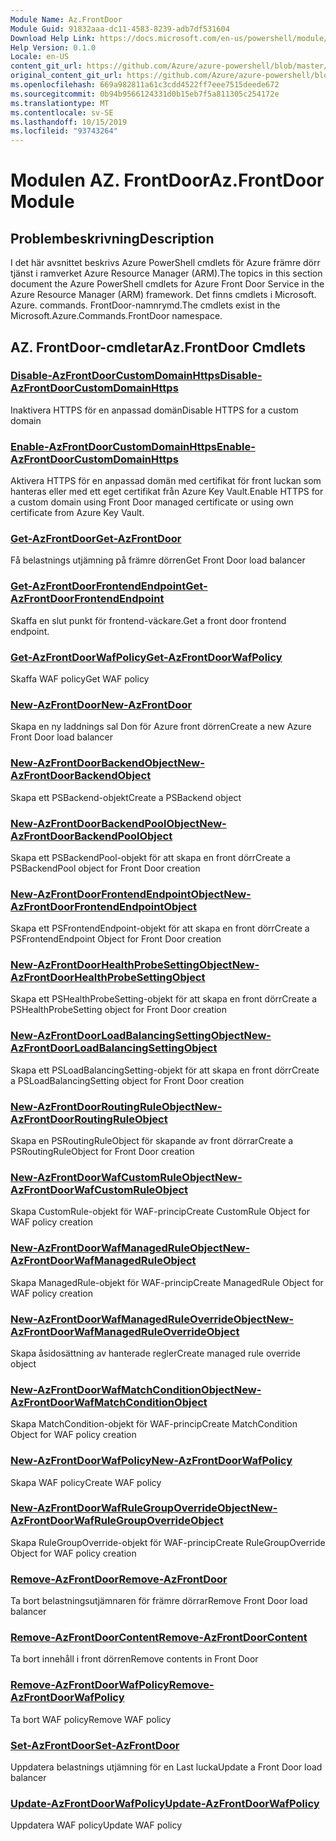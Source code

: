 ```yaml
---
Module Name: Az.FrontDoor
Module Guid: 91832aaa-dc11-4583-8239-adb7df531604
Download Help Link: https://docs.microsoft.com/en-us/powershell/module/az.frontdoor
Help Version: 0.1.0
Locale: en-US
content_git_url: https://github.com/Azure/azure-powershell/blob/master/src/FrontDoor/FrontDoor/help/Az.FrontDoor.md
original_content_git_url: https://github.com/Azure/azure-powershell/blob/master/src/FrontDoor/FrontDoor/help/Az.FrontDoor.md
ms.openlocfilehash: 669a982811a61c3cdd4522ff7eee7515deede672
ms.sourcegitcommit: 0b94b9566124331d0b15eb7f5a811305c254172e
ms.translationtype: MT
ms.contentlocale: sv-SE
ms.lasthandoff: 10/15/2019
ms.locfileid: "93743264"
---
```

# <span data-ttu-id="3b17f-101">Modulen AZ. FrontDoor</span><span class="sxs-lookup"><span data-stu-id="3b17f-101">Az.FrontDoor Module</span></span>
## <span data-ttu-id="3b17f-102">Problembeskrivning</span><span class="sxs-lookup"><span data-stu-id="3b17f-102">Description</span></span>
<span data-ttu-id="3b17f-103">I det här avsnittet beskrivs Azure PowerShell cmdlets för Azure främre dörr tjänst i ramverket Azure Resource Manager (ARM).</span><span class="sxs-lookup"><span data-stu-id="3b17f-103">The topics in this section document the Azure PowerShell cmdlets for Azure Front Door Service in the Azure Resource Manager (ARM) framework.</span></span> <span data-ttu-id="3b17f-104">Det finns cmdlets i Microsoft. Azure. commands. FrontDoor-namnrymd.</span><span class="sxs-lookup"><span data-stu-id="3b17f-104">The cmdlets exist in the Microsoft.Azure.Commands.FrontDoor namespace.</span></span>

## <span data-ttu-id="3b17f-105">AZ. FrontDoor-cmdletar</span><span class="sxs-lookup"><span data-stu-id="3b17f-105">Az.FrontDoor Cmdlets</span></span>
### [<span data-ttu-id="3b17f-106">Disable-AzFrontDoorCustomDomainHttps</span><span class="sxs-lookup"><span data-stu-id="3b17f-106">Disable-AzFrontDoorCustomDomainHttps</span></span>](Disable-AzFrontDoorCustomDomainHttps.md)
<span data-ttu-id="3b17f-107">Inaktivera HTTPS för en anpassad domän</span><span class="sxs-lookup"><span data-stu-id="3b17f-107">Disable HTTPS for a custom domain</span></span>

### [<span data-ttu-id="3b17f-108">Enable-AzFrontDoorCustomDomainHttps</span><span class="sxs-lookup"><span data-stu-id="3b17f-108">Enable-AzFrontDoorCustomDomainHttps</span></span>](Enable-AzFrontDoorCustomDomainHttps.md)
<span data-ttu-id="3b17f-109">Aktivera HTTPS för en anpassad domän med certifikat för front luckan som hanteras eller med ett eget certifikat från Azure Key Vault.</span><span class="sxs-lookup"><span data-stu-id="3b17f-109">Enable HTTPS for a custom domain using Front Door managed certificate or using own certificate from Azure Key Vault.</span></span>

### [<span data-ttu-id="3b17f-110">Get-AzFrontDoor</span><span class="sxs-lookup"><span data-stu-id="3b17f-110">Get-AzFrontDoor</span></span>](Get-AzFrontDoor.md)
<span data-ttu-id="3b17f-111">Få belastnings utjämning på främre dörren</span><span class="sxs-lookup"><span data-stu-id="3b17f-111">Get Front Door load balancer</span></span>

### [<span data-ttu-id="3b17f-112">Get-AzFrontDoorFrontendEndpoint</span><span class="sxs-lookup"><span data-stu-id="3b17f-112">Get-AzFrontDoorFrontendEndpoint</span></span>](Get-AzFrontDoorFrontendEndpoint.md)
<span data-ttu-id="3b17f-113">Skaffa en slut punkt för frontend-väckare.</span><span class="sxs-lookup"><span data-stu-id="3b17f-113">Get a front door frontend endpoint.</span></span>

### [<span data-ttu-id="3b17f-114">Get-AzFrontDoorWafPolicy</span><span class="sxs-lookup"><span data-stu-id="3b17f-114">Get-AzFrontDoorWafPolicy</span></span>](Get-AzFrontDoorWafPolicy.md)
<span data-ttu-id="3b17f-115">Skaffa WAF policy</span><span class="sxs-lookup"><span data-stu-id="3b17f-115">Get WAF policy</span></span>

### [<span data-ttu-id="3b17f-116">New-AzFrontDoor</span><span class="sxs-lookup"><span data-stu-id="3b17f-116">New-AzFrontDoor</span></span>](New-AzFrontDoor.md)
<span data-ttu-id="3b17f-117">Skapa en ny laddnings sal Don för Azure front dörren</span><span class="sxs-lookup"><span data-stu-id="3b17f-117">Create a new Azure Front Door load balancer</span></span>

### [<span data-ttu-id="3b17f-118">New-AzFrontDoorBackendObject</span><span class="sxs-lookup"><span data-stu-id="3b17f-118">New-AzFrontDoorBackendObject</span></span>](New-AzFrontDoorBackendObject.md)
<span data-ttu-id="3b17f-119">Skapa ett PSBackend-objekt</span><span class="sxs-lookup"><span data-stu-id="3b17f-119">Create a PSBackend object</span></span>

### [<span data-ttu-id="3b17f-120">New-AzFrontDoorBackendPoolObject</span><span class="sxs-lookup"><span data-stu-id="3b17f-120">New-AzFrontDoorBackendPoolObject</span></span>](New-AzFrontDoorBackendPoolObject.md)
<span data-ttu-id="3b17f-121">Skapa ett PSBackendPool-objekt för att skapa en front dörr</span><span class="sxs-lookup"><span data-stu-id="3b17f-121">Create a PSBackendPool object for Front Door creation</span></span>

### [<span data-ttu-id="3b17f-122">New-AzFrontDoorFrontendEndpointObject</span><span class="sxs-lookup"><span data-stu-id="3b17f-122">New-AzFrontDoorFrontendEndpointObject</span></span>](New-AzFrontDoorFrontendEndpointObject.md)
<span data-ttu-id="3b17f-123">Skapa ett PSFrontendEndpoint-objekt för att skapa en front dörr</span><span class="sxs-lookup"><span data-stu-id="3b17f-123">Create a PSFrontendEndpoint Object for Front Door creation</span></span>

### [<span data-ttu-id="3b17f-124">New-AzFrontDoorHealthProbeSettingObject</span><span class="sxs-lookup"><span data-stu-id="3b17f-124">New-AzFrontDoorHealthProbeSettingObject</span></span>](New-AzFrontDoorHealthProbeSettingObject.md)
<span data-ttu-id="3b17f-125">Skapa ett PSHealthProbeSetting-objekt för att skapa en front dörr</span><span class="sxs-lookup"><span data-stu-id="3b17f-125">Create a PSHealthProbeSetting object for Front Door creation</span></span>

### [<span data-ttu-id="3b17f-126">New-AzFrontDoorLoadBalancingSettingObject</span><span class="sxs-lookup"><span data-stu-id="3b17f-126">New-AzFrontDoorLoadBalancingSettingObject</span></span>](New-AzFrontDoorLoadBalancingSettingObject.md)
<span data-ttu-id="3b17f-127">Skapa ett PSLoadBalancingSetting-objekt för att skapa en front dörr</span><span class="sxs-lookup"><span data-stu-id="3b17f-127">Create a PSLoadBalancingSetting object for Front Door creation</span></span>

### [<span data-ttu-id="3b17f-128">New-AzFrontDoorRoutingRuleObject</span><span class="sxs-lookup"><span data-stu-id="3b17f-128">New-AzFrontDoorRoutingRuleObject</span></span>](New-AzFrontDoorRoutingRuleObject.md)
<span data-ttu-id="3b17f-129">Skapa en PSRoutingRuleObject för skapande av front dörrar</span><span class="sxs-lookup"><span data-stu-id="3b17f-129">Create a PSRoutingRuleObject for Front Door creation</span></span>

### [<span data-ttu-id="3b17f-130">New-AzFrontDoorWafCustomRuleObject</span><span class="sxs-lookup"><span data-stu-id="3b17f-130">New-AzFrontDoorWafCustomRuleObject</span></span>](New-AzFrontDoorWafCustomRuleObject.md)
<span data-ttu-id="3b17f-131">Skapa CustomRule-objekt för WAF-princip</span><span class="sxs-lookup"><span data-stu-id="3b17f-131">Create CustomRule Object for WAF policy creation</span></span>

### [<span data-ttu-id="3b17f-132">New-AzFrontDoorWafManagedRuleObject</span><span class="sxs-lookup"><span data-stu-id="3b17f-132">New-AzFrontDoorWafManagedRuleObject</span></span>](New-AzFrontDoorWafManagedRuleObject.md)
<span data-ttu-id="3b17f-133">Skapa ManagedRule-objekt för WAF-princip</span><span class="sxs-lookup"><span data-stu-id="3b17f-133">Create ManagedRule Object for WAF policy creation</span></span>

### [<span data-ttu-id="3b17f-134">New-AzFrontDoorWafManagedRuleOverrideObject</span><span class="sxs-lookup"><span data-stu-id="3b17f-134">New-AzFrontDoorWafManagedRuleOverrideObject</span></span>](New-AzFrontDoorWafManagedRuleOverrideObject.md)
<span data-ttu-id="3b17f-135">Skapa åsidosättning av hanterade regler</span><span class="sxs-lookup"><span data-stu-id="3b17f-135">Create managed rule override object</span></span>

### [<span data-ttu-id="3b17f-136">New-AzFrontDoorWafMatchConditionObject</span><span class="sxs-lookup"><span data-stu-id="3b17f-136">New-AzFrontDoorWafMatchConditionObject</span></span>](New-AzFrontDoorWafMatchConditionObject.md)
<span data-ttu-id="3b17f-137">Skapa MatchCondition-objekt för WAF-princip</span><span class="sxs-lookup"><span data-stu-id="3b17f-137">Create MatchCondition Object for WAF policy creation</span></span>

### [<span data-ttu-id="3b17f-138">New-AzFrontDoorWafPolicy</span><span class="sxs-lookup"><span data-stu-id="3b17f-138">New-AzFrontDoorWafPolicy</span></span>](New-AzFrontDoorWafPolicy.md)
<span data-ttu-id="3b17f-139">Skapa WAF policy</span><span class="sxs-lookup"><span data-stu-id="3b17f-139">Create WAF policy</span></span>

### [<span data-ttu-id="3b17f-140">New-AzFrontDoorWafRuleGroupOverrideObject</span><span class="sxs-lookup"><span data-stu-id="3b17f-140">New-AzFrontDoorWafRuleGroupOverrideObject</span></span>](New-AzFrontDoorWafRuleGroupOverrideObject.md)
<span data-ttu-id="3b17f-141">Skapa RuleGroupOverride-objekt för WAF-princip</span><span class="sxs-lookup"><span data-stu-id="3b17f-141">Create RuleGroupOverride Object for WAF policy creation</span></span>

### [<span data-ttu-id="3b17f-142">Remove-AzFrontDoor</span><span class="sxs-lookup"><span data-stu-id="3b17f-142">Remove-AzFrontDoor</span></span>](Remove-AzFrontDoor.md)
<span data-ttu-id="3b17f-143">Ta bort belastningsutjämnaren för främre dörrar</span><span class="sxs-lookup"><span data-stu-id="3b17f-143">Remove Front Door load balancer</span></span>

### [<span data-ttu-id="3b17f-144">Remove-AzFrontDoorContent</span><span class="sxs-lookup"><span data-stu-id="3b17f-144">Remove-AzFrontDoorContent</span></span>](Remove-AzFrontDoorContent.md)
<span data-ttu-id="3b17f-145">Ta bort innehåll i front dörren</span><span class="sxs-lookup"><span data-stu-id="3b17f-145">Remove contents in Front Door</span></span>

### [<span data-ttu-id="3b17f-146">Remove-AzFrontDoorWafPolicy</span><span class="sxs-lookup"><span data-stu-id="3b17f-146">Remove-AzFrontDoorWafPolicy</span></span>](Remove-AzFrontDoorWafPolicy.md)
<span data-ttu-id="3b17f-147">Ta bort WAF policy</span><span class="sxs-lookup"><span data-stu-id="3b17f-147">Remove WAF policy</span></span>

### [<span data-ttu-id="3b17f-148">Set-AzFrontDoor</span><span class="sxs-lookup"><span data-stu-id="3b17f-148">Set-AzFrontDoor</span></span>](Set-AzFrontDoor.md)
<span data-ttu-id="3b17f-149">Uppdatera belastnings utjämning för en Last lucka</span><span class="sxs-lookup"><span data-stu-id="3b17f-149">Update a Front Door load balancer</span></span>

### [<span data-ttu-id="3b17f-150">Update-AzFrontDoorWafPolicy</span><span class="sxs-lookup"><span data-stu-id="3b17f-150">Update-AzFrontDoorWafPolicy</span></span>](Update-AzFrontDoorWafPolicy.md)
<span data-ttu-id="3b17f-151">Uppdatera WAF policy</span><span class="sxs-lookup"><span data-stu-id="3b17f-151">Update WAF policy</span></span>

